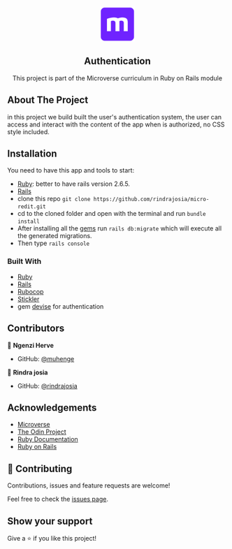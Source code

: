 <br />
<p align="center">
  <a href="https://www.microverse.org/">
    <img src="app/assets/images/microverse.png" alt="Logo" width="80" height="80">
  </a>

  <h2 align="center">Authentication</h2>

  <p align="center">
    This project is part of the Microverse curriculum in Ruby on Rails module
  </p>
</p>

## About The Project

in this project we build built the user's authentication system, the user can access and interact with the content of the app when is authorized, no CSS style included.

<!-- INSTALLATION -->
## Installation

You need to have this app and tools to start:
* [Ruby](https://www.ruby-lang.org/en/downloads/): better to have rails version 2.6.5.
* [Rails](https://rubyonrails.org/)
* clone this repo ```git clone https://github.com/rindrajosia/micro-redit.git```
* cd to the cloned folder and open with the terminal and run ```bundle install```
* After installing all the [gems](https://rubygems.org/) run ```rails db:migrate``` which will execute all the generated migrations.
* Then type ```rails console```

### Built With

* [Ruby](https://www.ruby-lang.org/en/downloads/)
* [Rails](https://rubyonrails.org/)
* [Rubocop](https://github.com/rubocop-hq/rubocop)
* [Stickler](https://stickler-ci.com/)
* gem [devise](https://rubygems.org/gems/devise) for authentication


## Contributors

👤 **Ngenzi Herve**

- GitHub: [@muhenge](https://github.com/muhenge)

👤 **Rindra josia** 

- GitHub: [@rindrajosia](https://github.com/rindrajosia)


## Acknowledgements
* [Microverse](https://www.microverse.org/)
* [The Odin Project](https://www.theodinproject.com/)
* [Ruby Documentation](https://www.ruby-lang.org/en/documentation/)
* [Ruby on Rails](https://rubyonrails.org/)

## 🤝 Contributing

Contributions, issues and feature requests are welcome!

Feel free to check the [issues page](https://github.com/rindrajosia/members-only/issues).

## Show your support

Give a ⭐️ if you like this project!
